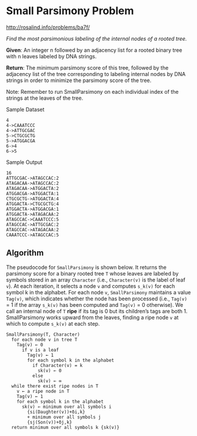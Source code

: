 # Small Parsimony Problem

http://rosalind.info/problems/ba7f/

*Find the most parsimonious labeling of the internal nodes of a rooted tree.*

**Given**: An integer n followed by an adjacency list for a rooted binary tree with n leaves labeled by DNA strings.

**Return**: The minimum parsimony score of this tree, followed by the adjacency list of the tree corresponding to labeling internal nodes by DNA strings in order to minimize the parsimony score of the tree.

Note: Remember to run SmallParsimony on each individual index of the strings at the leaves of the tree.

Sample Dataset
```
4
4->CAAATCCC
4->ATTGCGAC
5->CTGCGCTG
5->ATGGACGA
6->4
6->5
```
Sample Output
```
16
ATTGCGAC->ATAGCCAC:2
ATAGACAA->ATAGCCAC:2
ATAGACAA->ATGGACTA:2
ATGGACGA->ATGGACTA:1
CTGCGCTG->ATGGACTA:4
ATGGACTA->CTGCGCTG:4
ATGGACTA->ATGGACGA:1
ATGGACTA->ATAGACAA:2
ATAGCCAC->CAAATCCC:5
ATAGCCAC->ATTGCGAC:2
ATAGCCAC->ATAGACAA:2
CAAATCCC->ATAGCCAC:5
```

## Algorithm 
The pseudocode for `SmallParsimony` is shown below. It returns the parsimony score for a binary rooted tree `T` whose leaves are labeled by symbols stored in an array `Character` (i.e., `Character(v)` is the label of leaf `v`). At each iteration, it selects a node `v` and computes `s_k(v)` for each symbol k in the alphabet. For each node `v`, `SmallParsimony` maintains a value `Tag(v)`, which indicates whether the node has been processed (i.e., `Tag(v)` = 1 if the array `s_k(v)` has been computed and `Tag(v)` = 0 otherwise). We call an internal node of `T` **ripe** if its tag is 0 but its children’s tags are both 1. SmallParsimony works upward from the leaves, finding a ripe node `v` at which to compute `s_k(v)` at each step.

```
SmallParsimony(T, Character)
  for each node v in tree T
    Tag(v) ← 0
      if v is a leaf
        Tag(v) ← 1
        for each symbol k in the alphabet
          if Character(v) = k
            sk(v) ← 0
          else
            sk(v) ← ∞
  while there exist ripe nodes in T
    v ← a ripe node in T
    Tag(v) ← 1
    for each symbol k in the alphabet
      sk(v) ← minimum over all symbols i 
        {si(Daughter(v))+δi,k} 
        + minimum over all symbols j 
        {sj(Son(v))+δj,k}
  return minimum over all symbols k {sk(v)}
```
